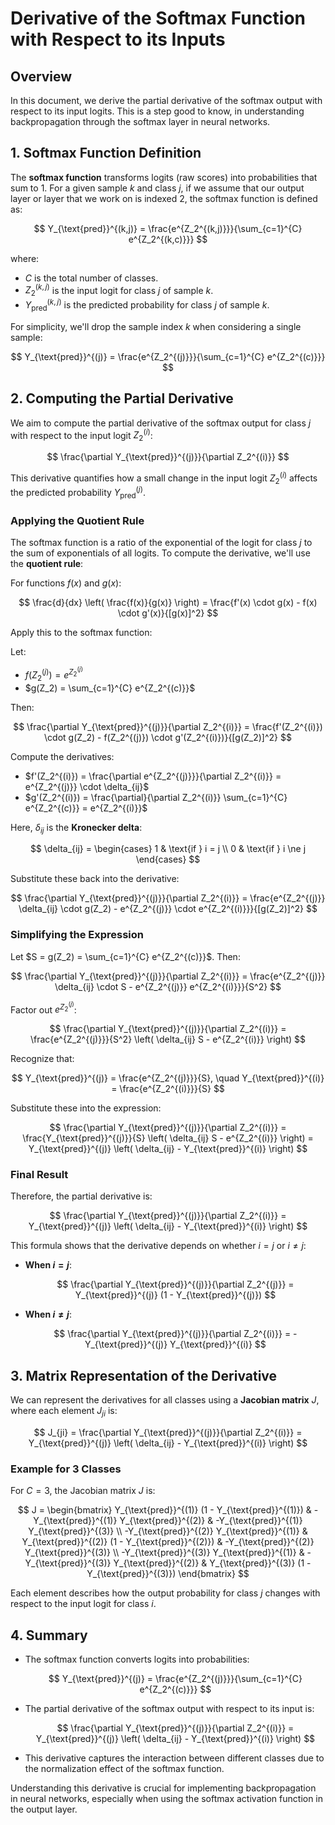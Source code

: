 # Derivative of the Softmax Function with Respect to its Inputs

## Overview

In this document, we derive the partial derivative of the softmax output with respect to its input logits. This is a  step good to know, in understanding backpropagation through the softmax layer in neural networks.

## 1. Softmax Function Definition

The **softmax function** transforms logits (raw scores) into probabilities that sum to 1. For a given sample $k$ and class $j$, if we assume that our output layer or layer that we work on is indexed 2, the softmax function is defined as:

$$
Y_{\text{pred}}^{(k,j)} = \frac{e^{Z_2^{(k,j)}}}{\sum_{c=1}^{C} e^{Z_2^{(k,c)}}}
$$

where:
- $C$ is the total number of classes.
- $Z_2^{(k,j)}$ is the input logit for class $j$ of sample $k$.
- $Y_{\text{pred}}^{(k,j)}$ is the predicted probability for class $j$ of sample $k$.

For simplicity, we'll drop the sample index $k$ when considering a single sample:

$$
Y_{\text{pred}}^{(j)} = \frac{e^{Z_2^{(j)}}}{\sum_{c=1}^{C} e^{Z_2^{(c)}}}
$$

## 2. Computing the Partial Derivative

We aim to compute the partial derivative of the softmax output for class $j$ with respect to the input logit $Z_2^{(i)}$:

$$
\frac{\partial Y_{\text{pred}}^{(j)}}{\partial Z_2^{(i)}}
$$

This derivative quantifies how a small change in the input logit $Z_2^{(i)}$ affects the predicted probability $Y_{\text{pred}}^{(j)}$.



### Applying the Quotient Rule

The softmax function is a ratio of the exponential of the logit for class $j$ to the sum of exponentials of all logits. To compute the derivative, we'll use the **quotient rule**:

For functions $f(x)$ and $g(x)$:

$$
\frac{d}{dx} \left( \frac{f(x)}{g(x)} \right) = \frac{f'(x) \cdot g(x) - f(x) \cdot g'(x)}{[g(x)]^2}
$$

Apply this to the softmax function:

Let:
- $f(Z_2^{(j)}) = e^{Z_2^{(j)}}$
- $g(Z_2) = \sum_{c=1}^{C} e^{Z_2^{(c)}}$

Then:

$$
\frac{\partial Y_{\text{pred}}^{(j)}}{\partial Z_2^{(i)}} = \frac{f'(Z_2^{(i)}) \cdot g(Z_2) - f(Z_2^{(j)}) \cdot g'(Z_2^{(i)})}{[g(Z_2)]^2}
$$

Compute the derivatives:
- $f'(Z_2^{(i)}) = \frac{\partial e^{Z_2^{(j)}}}{\partial Z_2^{(i)}} = e^{Z_2^{(j)}} \cdot \delta_{ij}$
- $g'(Z_2^{(i)}) = \frac{\partial}{\partial Z_2^{(i)}} \sum_{c=1}^{C} e^{Z_2^{(c)}} = e^{Z_2^{(i)}}$

Here, $\delta_{ij}$ is the **Kronecker delta**:

$$
\delta_{ij} = 
\begin{cases}
1 & \text{if } i = j \\
0 & \text{if } i \ne j
\end{cases}
$$

Substitute these back into the derivative:

$$
\frac{\partial Y_{\text{pred}}^{(j)}}{\partial Z_2^{(i)}} = \frac{e^{Z_2^{(j)}} \delta_{ij} \cdot g(Z_2) - e^{Z_2^{(j)}} \cdot e^{Z_2^{(i)}}}{[g(Z_2)]^2}
$$

### Simplifying the Expression

Let $S = g(Z_2) = \sum_{c=1}^{C} e^{Z_2^{(c)}}$. Then:

$$
\frac{\partial Y_{\text{pred}}^{(j)}}{\partial Z_2^{(i)}} = \frac{e^{Z_2^{(j)}} \delta_{ij} \cdot S - e^{Z_2^{(j)}} e^{Z_2^{(i)}}}{S^2}
$$

Factor out $e^{Z_2^{(j)}}$:

$$
\frac{\partial Y_{\text{pred}}^{(j)}}{\partial Z_2^{(i)}} = \frac{e^{Z_2^{(j)}}}{S^2} \left( \delta_{ij} S - e^{Z_2^{(i)}} \right)
$$

Recognize that:

$$
Y_{\text{pred}}^{(j)} = \frac{e^{Z_2^{(j)}}}{S}, \quad Y_{\text{pred}}^{(i)} = \frac{e^{Z_2^{(i)}}}{S}
$$

Substitute these into the expression:

$$
\frac{\partial Y_{\text{pred}}^{(j)}}{\partial Z_2^{(i)}} = \frac{Y_{\text{pred}}^{(j)}}{S} \left( \delta_{ij} S - e^{Z_2^{(i)}} \right) = Y_{\text{pred}}^{(j)} \left( \delta_{ij} - Y_{\text{pred}}^{(i)} \right)
$$

### Final Result

Therefore, the partial derivative is:

$$
\frac{\partial Y_{\text{pred}}^{(j)}}{\partial Z_2^{(i)}} = Y_{\text{pred}}^{(j)} \left( \delta_{ij} - Y_{\text{pred}}^{(i)} \right)
$$

This formula shows that the derivative depends on whether $i = j$ or $i \ne j$:

- **When $i = j$**:

  $$
  \frac{\partial Y_{\text{pred}}^{(j)}}{\partial Z_2^{(j)}} = Y_{\text{pred}}^{(j)} (1 - Y_{\text{pred}}^{(j)})
  $$

- **When $i \ne j$**:

  $$
  \frac{\partial Y_{\text{pred}}^{(j)}}{\partial Z_2^{(i)}} = -Y_{\text{pred}}^{(j)} Y_{\text{pred}}^{(i)}
  $$

## 3. Matrix Representation of the Derivative

We can represent the derivatives for all classes using a **Jacobian matrix** $J$, where each element $J_{ji}$ is:

$$
J_{ji} = \frac{\partial Y_{\text{pred}}^{(j)}}{\partial Z_2^{(i)}} = Y_{\text{pred}}^{(j)} \left( \delta_{ij} - Y_{\text{pred}}^{(i)} \right)
$$

### Example for 3 Classes

For $C = 3$, the Jacobian matrix $J$ is:

$$
J = 
\begin{bmatrix}
Y_{\text{pred}}^{(1)} (1 - Y_{\text{pred}}^{(1)}) & -Y_{\text{pred}}^{(1)} Y_{\text{pred}}^{(2)} & -Y_{\text{pred}}^{(1)} Y_{\text{pred}}^{(3)} \\
-Y_{\text{pred}}^{(2)} Y_{\text{pred}}^{(1)} & Y_{\text{pred}}^{(2)} (1 - Y_{\text{pred}}^{(2)}) & -Y_{\text{pred}}^{(2)} Y_{\text{pred}}^{(3)} \\
-Y_{\text{pred}}^{(3)} Y_{\text{pred}}^{(1)} & -Y_{\text{pred}}^{(3)} Y_{\text{pred}}^{(2)} & Y_{\text{pred}}^{(3)} (1 - Y_{\text{pred}}^{(3)})
\end{bmatrix}
$$

Each element describes how the output probability for class $j$ changes with respect to the input logit for class $i$.

## 4. Summary

- The softmax function converts logits into probabilities:

  $$
  Y_{\text{pred}}^{(j)} = \frac{e^{Z_2^{(j)}}}{\sum_{c=1}^{C} e^{Z_2^{(c)}}}
  $$

- The partial derivative of the softmax output with respect to its input is:

  $$
  \frac{\partial Y_{\text{pred}}^{(j)}}{\partial Z_2^{(i)}} = Y_{\text{pred}}^{(j)} \left( \delta_{ij} - Y_{\text{pred}}^{(i)} \right)
  $$

- This derivative captures the interaction between different classes due to the normalization effect of the softmax function.

Understanding this derivative is crucial for implementing backpropagation in neural networks, especially when using the softmax activation function in the output layer.